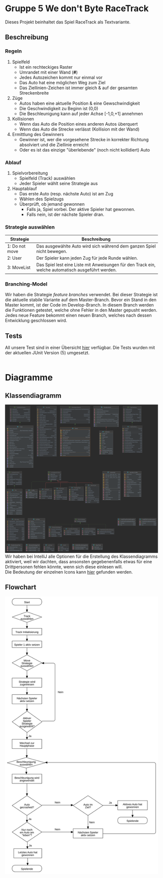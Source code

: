 # Gruppe 5 We don't Byte RaceTrack
Dieses Projekt beinhaltet das Spiel RaceTrack als Textvariante.

## Beschreibung

### Regeln
1. Spielfeld
   - Ist ein rechteckiges Raster
   - Umrandet mit einer Wand (**#**)
   - Jedes Autozeichen kommt nur einmal vor
   - Das Auto hat eine möglichen Weg zum Ziel
   - Das Ziellinien-Zeichen ist immer gleich & auf der gesamten Streckenbreite
2. Züge
   - Autos haben eine aktuelle Position & eine Gewschwindigkeit
   - Die Geschwindigkeit zu Beginn ist (0,0)
   - Die Beschleunigung kann auf jeder Achse [-1,0,+1] annehmen
4. Kollisionen
   - Wenn das Auto die Position eines anderen Autos überquert
   - Wenn das Auto die Strecke verlässt (Kollision mit der Wand)
5. Ermittlung des Gewinners
   - Gewinner ist, wer die vorgesehene Strecke in korrekter Richtung absolviert und die Ziellinie erreicht
   - Oder es ist das einzige "überlebende" (noch nicht kollidiert) Auto

### Ablauf
1. Spielvorbereitung
   - Spielfeld (Track) auswählen
   - Jeder Spieler wählt seine Strategie aus
2. Hauptablauf
   - Das erste Auto (resp. nächste Auto) ist am Zug
   - Wählen des Spielzugs
   - Überprüft, ob jemand gewonnen
     * Falls ja, Spiel vorbei. Der aktive Spieler hat gewonnen.
     * Falls nein, ist der nächste Spieler dran.

### Strategie auswählen
| Strategie             | Beschreibung|
|-----------------------| ---|
| 1: Do not move           | Das ausgewählte Auto wird sich während dem ganzen Spiel nicht bewegen.|
| 2: User               | Der Spieler kann jeden Zug für jede Runde wählen.|
| 3: MoveList          | Das Spiel lest eine Liste mit Anweisungen für den Track ein, welche automatisch ausgeführt werden.|

### Branching-Model
Wir haben die Strategie *feature branches* verwendet. Bei dieser Strategie ist die aktuelle stabile Variante auf dem Master-Branch. Bevor ein Stand in den Master kommt, ist der Code im Develop-Branch. In diesem Branch werden die Funktionen getestet, welche ohne Fehler in den Master gepusht werden. Jedes neue Feature bekommt einen neuen Branch, welches nach dessen Entwicklung geschlossen wird.

## Tests
All unsere Test sind in einer Übersicht [hier](docs/tests.md) verfügbar.
Die Tests wurden mit der aktuellen JUnit Version (5) umgesetzt.<br /><br />

# Diagramme

## Klassendiagramm
![Klassendiagramm](docs/charts/Klassendiagramm_V1.0.png)
Wir haben bei IntelliJ alle Optionen für die Erstellung des Klassendiagramms aktiviert, weil wir dachten, dass ansonsten gegebenenfalls etwas für eine Drittpersonen fehlen könnte, wenn sich diese einlesen will. <br />
Die Bedeutung der einzelnen Icons kann [hier](https://www.jetbrains.com/help/idea/class-diagram-toolbar-and-context-menu.html#toolbar) gefunden werden.
   
## Flowchart
![Flowchart](docs/charts/Flowchart_V1.0.svg)
